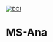 [![DOI](https://zenodo.org/badge/DOI/10.5281/zenodo.3699092.svg)](https://doi.org/10.5281/zenodo.3699092)

# MS-Ana
